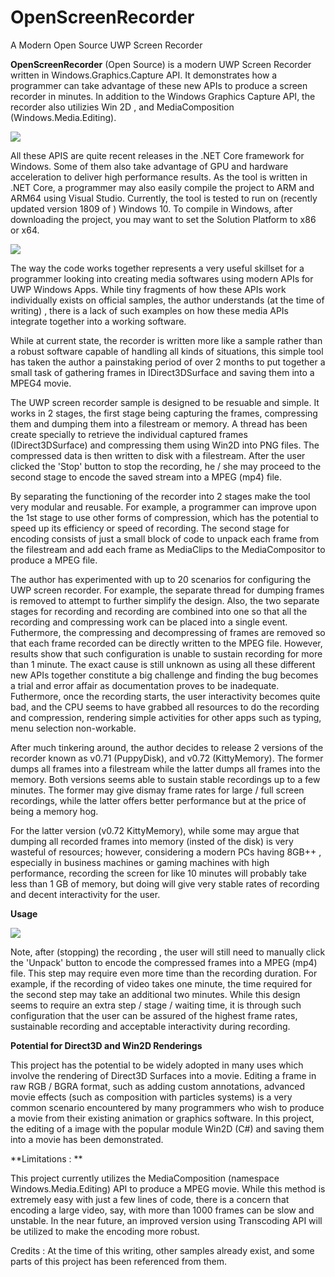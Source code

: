 # OpenScreenRecorder
A Modern Open Source UWP Screen Recorder

**OpenScreenRecorder** (Open Source) is a modern UWP Screen Recorder written in
Windows.Graphics.Capture API. It demonstrates how a programmer can take 
advantage of these new APIs to produce a screen recorder in minutes. 
In addition to the Windows Graphics Capture API, the recorder also utilizies
 Win 2D , and MediaComposition (Windows.Media.Editing). 
 
 <kbd><img src="https://github.com/TechnoRiver/OpenScreenRecorder/blob/master/images/OpenScreenRecorder.png"></kbd>

All these APIS are quite recent releases in the .NET Core framework for Windows.
Some of them also take advantage of GPU and hardware acceleration to deliver 
high performance results. As the tool is written in .NET Core, 
a programmer may also easily compile the project to ARM and ARM64 using Visual Studio. 
Currently, the tool is tested to run on (recently updated version 1809 of ) 
Windows 10. To compile in Windows, after downloading the project, you may want to set the Solution Platform to x86 or x64.

<kbd><img src="https://github.com/TechnoRiver/OpenScreenRecorder/blob/master/images/SolutionPlatform.png"></kbd>

The way the code works together represents a very useful skillset for a programmer 
looking into creating media softwares using modern APIs for UWP Windows Apps.
While tiny fragments of how these APIs work individually exists on official samples,
the author understands (at the time of writing) , there is a lack of such examples 
on how these media APIs integrate together into a working software.

While at current state, the recorder is written more like a 
sample rather than a robust software capable of handling all kinds of situations, 
this simple tool has taken the author a painstaking period of over 2 months to put together
a small task of gathering frames in IDirect3DSurface and saving them into 
a MPEG4 movie.

The UWP screen recorder sample is designed to be resuable and simple. It works in 2 stages,
the first stage being capturing the frames, compressing them and dumping them into a filestream or memory.
A thread has been create specially to retrieve the individual captured frames (IDirect3DSurface) and compressing
them using Win2D into PNG files. The compressed data is then written to disk with a filestream.
After the user clicked the 'Stop' button to stop the recording, he / she may proceed to the
second stage to encode the saved stream into a MPEG (mp4) file.

By separating the functioning of the recorder into 2 stages make the tool very modular 
and reusable. For example, a programmer can improve upon the 1st stage to use other forms of compression, which has the potential 
to speed up its efficiency or speed of recording. The second stage for encoding consists of just a 
small block of code to unpack each frame from the filestream and add each frame as MediaClips to the
MediaCompositor to produce a MPEG file.

The author has experimented with up to 20 scenarios for configuring the UWP screen recorder.
For example, the separate thread for dumping frames is removed to attempt to further simplify the design.
Also, the two separate stages for recording and recording are combined into one so that all
the recording and compressing work can be placed into a single event. Futhermore, the compressing
and decompressing of frames are removed so that each frame recorded can be directly written to the
MPEG file. However, results show that such configuration is unable to sustain recording 
for more than 1 minute. The exact cause is still unknown as using all these different new APIs
together constitute a big challenge and finding the bug becomes a trial and error affair
as documentation proves to be inadequate. Futhermore, once the recording starts,
 the user interactivity becomes quite bad, and the CPU seems to have grabbed all resources
to do the recording and compression, rendering simple activities for other apps 
such as typing, menu selection non-workable.

After much tinkering around, the author decides to release 2 versions of the recorder 
known as v0.71 (PuppyDisk), and v0.72 (KittyMemory). The former dumps all frames into a filestream 
while the latter dumps all frames into the memory. Both versions seems able to sustain stable recordings up to a few minutes.
The former may give dismay frame rates for large / full screen recordings, 
while the latter offers better performance but at the price of being a memory hog.
 
For the latter version (v0.72 KittyMemory), while some may argue that dumping all recorded frames 
into memory (insted of the disk) is very wasteful of resources; however, considering a modern PCs having 8GB++ , 
especially in business machines or gaming machines with high performance, 
recording the screen for like 10 minutes will probably take less than 1 GB of memory,
but doing will give very stable rates of recording and decent interactivity for the user.


**Usage**

<kbd><img src="https://github.com/TechnoRiver/OpenScreenRecorder/blob/master/images/Usage.png"></kbd>

Note, after (stopping) the recording , the user will still need to manually click the 
'Unpack' button to encode the compressed frames into a MPEG (mp4) file. This step may require 
even more time than the recording duration. For example, if the recording of video takes 
one minute, the time required for the second step may take an additional two minutes.
While this design seems to require an extra step / stage / waiting time, it is through
 such configuration that the user can be assured of the highest frame rates, 
sustainable recording and acceptable interactivity during recording.

**Potential for Direct3D and Win2D Renderings**

This project has the potential to be widely adopted in many uses which involve 
the rendering of Direct3D Surfaces into a movie. Editing a frame in raw RGB / BGRA format, 
such as adding custom annotations, advanced movie effects (such as composition with particles systems)
is a very common scenario encountered by many programmers who wish to produce a movie 
from their existing animation or graphics software. In this project, the editing of a image 
with the popular module Win2D (C#) and saving them into a movie has been demonstrated.

**Limitations : **

This project currently utilizes the MediaComposition (namespace Windows.Media.Editing) API
to produce a MPEG movie. While this method is extremely easy with just a few lines of code,
there is a concern that encoding a large video, say, with more than 1000 frames 
can be slow and unstable. In the near future, an improved version using Transcoding API 
will be utilized to make the encoding more robust.



Credits :
At the time of this writing, other samples already exist, and some parts of this project
 has been referenced from them.

